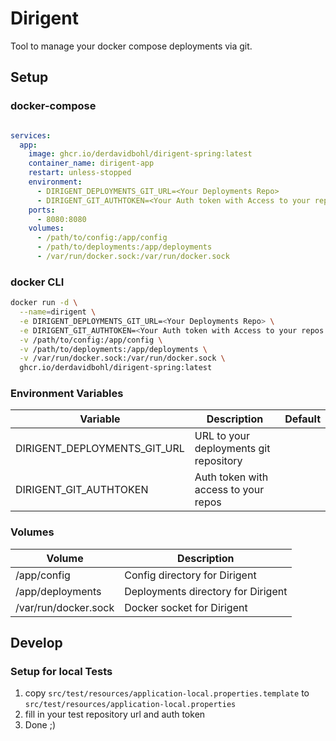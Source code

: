 # Dirigent

Tool to manage your docker compose deployments via git.

## Setup

### docker-compose
```yml

services:
  app:
    image: ghcr.io/derdavidbohl/dirigent-spring:latest
    container_name: dirigent-app
    restart: unless-stopped
    environment:
      - DIRIGENT_DEPLOYMENTS_GIT_URL=<Your Deployments Repo>
      - DIRIGENT_GIT_AUTHTOKEN=<Your Auth token with Access to your repos - only if needed>
    ports:
      - 8080:8080
    volumes:
      - /path/to/config:/app/config
      - /path/to/deployments:/app/deployments
      - /var/run/docker.sock:/var/run/docker.sock

```

### docker CLI
```bash
docker run -d \
  --name=dirigent \
  -e DIRIGENT_DEPLOYMENTS_GIT_URL=<Your Deployments Repo> \
  -e DIRIGENT_GIT_AUTHTOKEN=<Your Auth token with Access to your repos - only if needed> \
  -v /path/to/config:/app/config \
  -v /path/to/deployments:/app/deployments \
  -v /var/run/docker.sock:/var/run/docker.sock \
  ghcr.io/derdavidbohl/dirigent-spring:latest
```

### Environment Variables

| Variable | Description | Default |
|----------|-------------|---------|
| DIRIGENT_DEPLOYMENTS_GIT_URL | URL to your deployments git repository | |
| DIRIGENT_GIT_AUTHTOKEN | Auth token with access to your repos | |

### Volumes

| Volume | Description |
|--------|-------------|
| /app/config | Config directory for Dirigent |
| /app/deployments | Deployments directory for Dirigent |
| /var/run/docker.sock | Docker socket for Dirigent |


## Develop

### Setup for local Tests

1. copy `src/test/resources/application-local.properties.template` to `src/test/resources/application-local.properties`
2. fill in your test repository url and auth token
3. Done ;)
